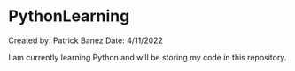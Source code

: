 # PythonLearning
Created by: Patrick Banez
Date: 4/11/2022

I am currently learning Python and will be storing my code in this repository.
